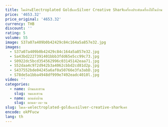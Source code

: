 ```yaml
---
title: โมเดิร์นElectroplated GoldและSilver Creative Sharkเครื่องประดับเครื่องใช้ในบ้านห้องนั่งเล่นเด็กโต๊ะเครื่องประดับศิลปะ
price: '4653.32'
price_original: '4653.32'
currency: THB
discount: ''
rating: 5
volume: 55
image: S37a07a409b0b42429c84c164a5a857e32.jpg
images:
  - S37a07a409b0b42429c84c164a5a857e32.jpg
  - Sa43bd2227391401bbb3fdd65e5cc99c73.jpg
  - S0922dc5bcd354562996c03145142eaa71.jpg
  - S52daa4c972d942b3a4062cbbd2cd81d2p.jpg
  - S437552bde04245a6af0a50766e3fa3abD.jpg
  - S78de5a1bba4948df999e7492eadc4010l.jpg
video: ''
categories:
  - name: บ้านและสวน
    slug: านและสวน
  - name: ตกแต่งบ้าน
    slug: ตกแต-งบ-าน
slug: โมเด-นelectroplated-goldและsilver-creative-sharkเคร
encode: okPFucw
lang: th
---
```

  